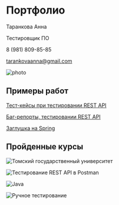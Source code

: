 # Портфолио

Таранкова Анна

Тестировщик ПО

8 (981) 809-85-85

tarankovaanna@gmail.com

![photo](https://sun9-21.userapi.com/impg/LLno6L6wXjYvJLKIt99e9-bmMoTlPl75sCutFA/lXNrG9uq7SU.jpg?size=150x200&quality=95&sign=3af7a4de83642b9de7e23ba818bd0e48&type=album)

## Примеры работ

[Тест-кейсы при тестировании REST API](https://docs.google.com/spreadsheets/d/148SFqIKAf9Mxu05Jjjp0vnygh2BSo_jk-cnDx6o0Z1M/edit?usp=sharing)

[Баг-репорты, тестировании REST API](https://docs.google.com/spreadsheets/d/1lbTs4dRUVXQzKqkhv7xrrNufmRq-stzatGH6VJ9BE_U/edit?usp=sharing)

[Заглушка на Spring](https://github.com/TarankovaAnna/Mock)

## Пройденные курсы

![Томский государственный университет](https://sun9-8.userapi.com/impg/wHUrsI5Y7vucRuPoSkvBOsgp5XAfqSL2Q-G_5w/NSBSJ7vpEcg.jpg?size=2560x1810&quality=95&rotate=90&sign=17f9b08bf72b94d2752fac861d9d9acf&type=album)

![Тестирование REST API в Postman](https://sun1-55.userapi.com/impg/-7YUIjncDWFXyv4l6fShsSmgyM-YD0mfV4UqYQ/NYboX4tkkOw.jpg?size=1754x1241&quality=96&sign=9aa6c82ae88df59005a660692845d636&type=album)

![Java](https://sun9-50.userapi.com/impg/YNs8NqfU87DSRbc0OHDd79dJnE2-wJ8gayLDVQ/gPic0N3p8uY.jpg?size=1280x904&quality=95&sign=410ca7edcded38234faa22befb0f2bc7&type=album)

![Ручное тестирование](https://sun9-19.userapi.com/impg/B63VgyQLFJwWZRVTezT9I9avridoSKz-xq3WmQ/G8dm35OqjZY.jpg?size=1280x904&quality=95&sign=35324fc3ffb545a6ddfe57b387cbc5b8&type=album)